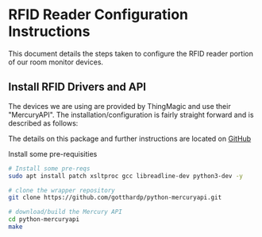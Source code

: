 # RFID Reader Configuration Instructions

This document details the steps taken to configure the RFID reader portion of our room monitor devices.

## Install RFID Drivers and API

The devices we are using are provided by ThingMagic and use their "MercuryAPI". The installation/configuration is fairly straight forward and is described as follows:

The details on this package and further instructions are located on [GitHub](https://github.com/gotthardp/python-mercuryapi)

Install some pre-requisities

```bash
# Install some pre-reqs
sudo apt install patch xsltproc gcc libreadline-dev python3-dev -y

# clone the wrapper repository
git clone https://github.com/gotthardp/python-mercuryapi.git

# download/build the Mercury API
cd python-mercuryapi
make

```

